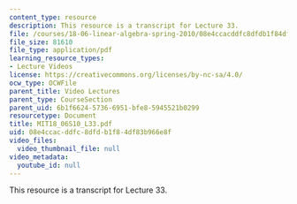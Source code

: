 ```yaml
---
content_type: resource
description: This resource is a transcript for Lecture 33.
file: /courses/18-06-linear-algebra-spring-2010/08e4ccacddfc8dfdb1f84df83b966e8f_MIT18_06S10_L33.pdf
file_size: 81610
file_type: application/pdf
learning_resource_types:
- Lecture Videos
license: https://creativecommons.org/licenses/by-nc-sa/4.0/
ocw_type: OCWFile
parent_title: Video Lectures
parent_type: CourseSection
parent_uid: 6b1f6624-5736-6951-bfe8-5945521b0299
resourcetype: Document
title: MIT18_06S10_L33.pdf
uid: 08e4ccac-ddfc-8dfd-b1f8-4df83b966e8f
video_files:
  video_thumbnail_file: null
video_metadata:
  youtube_id: null
---
```

This resource is a transcript for Lecture 33.
